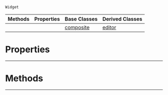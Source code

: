  `Widget`

|Methods|Properties|Base Classes|Derived Classes|
|---|---|---|---|
| | |[composite](https://plasmaengine.github.io/PlasmaDocs/Plasma1/C++/code_reference/class_reference/composite.markdown)|[editor](https://plasmaengine.github.io/PlasmaDocs/Plasma1/C++/code_reference/class_reference/editor.markdown)|


 #  Properties


---  
 #  Methods


---  
 

 
